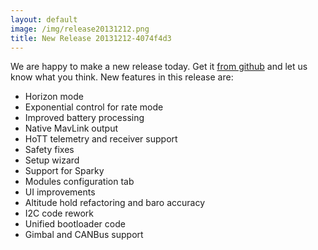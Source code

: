 ```yaml
---
layout: default
image: /img/release20131212.png
title: New Release 20131212-4074f4d3 
---
```


We are happy to make a new release today. Get it <a href="">from github</a> and let us know what you think. New features in this release are:

 - Horizon mode
 - Exponential control for rate mode
 - Improved battery processing
 - Native MavLink output
 - HoTT telemetry and receiver support
 - Safety fixes
 - Setup wizard
 - Support for Sparky
 - Modules configuration tab
 - UI improvements
 - Altitude hold refactoring and baro accuracy
 - I2C code rework
 - Unified bootloader code
 - Gimbal and CANBus support

